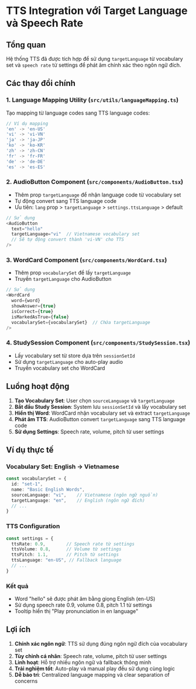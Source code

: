 # TTS Integration với Target Language và Speech Rate

## Tổng quan

Hệ thống TTS đã được tích hợp để sử dụng `targetLanguage` từ vocabulary set và `speech rate` từ settings để phát âm chính xác theo ngôn ngữ đích.

## Các thay đổi chính

### 1. Language Mapping Utility (`src/utils/languageMapping.ts`)

Tạo mapping từ language codes sang TTS language codes:

```typescript
// Ví dụ mapping
'en' -> 'en-US'
'vi' -> 'vi-VN' 
'ja' -> 'ja-JP'
'ko' -> 'ko-KR'
'zh' -> 'zh-CN'
'fr' -> 'fr-FR'
'de' -> 'de-DE'
'es' -> 'es-ES'
```

### 2. AudioButton Component (`src/components/AudioButton.tsx`)

- Thêm prop `targetLanguage` để nhận language code từ vocabulary set
- Tự động convert sang TTS language code
- Ưu tiên: `lang` prop > `targetLanguage` > `settings.ttsLanguage` > default

```typescript
// Sử dụng
<AudioButton 
  text="hello" 
  targetLanguage="vi"  // Vietnamese vocabulary set
  // Sẽ tự động convert thành 'vi-VN' cho TTS
/>
```

### 3. WordCard Component (`src/components/WordCard.tsx`)

- Thêm prop `vocabularySet` để lấy `targetLanguage`
- Truyền `targetLanguage` cho AudioButton

```typescript
// Sử dụng
<WordCard
  word={word}
  showAnswer={true}
  isCorrect={true}
  isMarkedAsTrue={false}
  vocabularySet={vocabularySet}  // Chứa targetLanguage
/>
```

### 4. StudySession Component (`src/components/StudySession.tsx`)

- Lấy vocabulary set từ store dựa trên `sessionSetId`
- Sử dụng `targetLanguage` cho auto-play audio
- Truyền vocabulary set cho WordCard

## Luồng hoạt động

1. **Tạo Vocabulary Set**: User chọn `sourceLanguage` và `targetLanguage`
2. **Bắt đầu Study Session**: System lưu `sessionSetId` và lấy vocabulary set
3. **Hiển thị Word**: WordCard nhận vocabulary set và extract `targetLanguage`
4. **Phát âm TTS**: AudioButton convert `targetLanguage` sang TTS language code
5. **Sử dụng Settings**: Speech rate, volume, pitch từ user settings

## Ví dụ thực tế

### Vocabulary Set: English -> Vietnamese
```typescript
const vocabularySet = {
  id: "set-1",
  name: "Basic English Words",
  sourceLanguage: "vi",    // Vietnamese (ngôn ngữ nguồn)
  targetLanguage: "en",    // English (ngôn ngữ đích)
  // ...
}
```

### TTS Configuration
```typescript
const settings = {
  ttsRate: 0.9,        // Speech rate từ settings
  ttsVolume: 0.8,      // Volume từ settings  
  ttsPitch: 1.1,       // Pitch từ settings
  ttsLanguage: "en-US", // Fallback language
  // ...
}
```

### Kết quả
- Word "hello" sẽ được phát âm bằng giọng English (en-US)
- Sử dụng speech rate 0.9, volume 0.8, pitch 1.1 từ settings
- Tooltip hiển thị "Play pronunciation in en language"

## Lợi ích

1. **Chính xác ngôn ngữ**: TTS sử dụng đúng ngôn ngữ đích của vocabulary set
2. **Tùy chỉnh cá nhân**: Speech rate, volume, pitch từ user settings
3. **Linh hoạt**: Hỗ trợ nhiều ngôn ngữ và fallback thông minh
4. **Trải nghiệm tốt**: Auto-play và manual play đều sử dụng cùng logic
5. **Dễ bảo trì**: Centralized language mapping và clear separation of concerns
